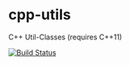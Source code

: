 # cpp-utils

C++ Util-Classes (requires C++11)

[![Build Status](https://travis-ci.org/R1tschY/cpp-utils.svg?branch=master)](https://travis-ci.org/R1tschY/cpp-utils)
